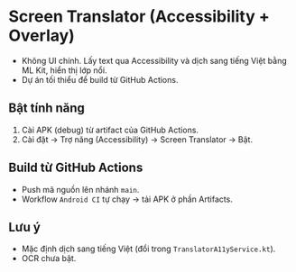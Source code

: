 # Screen Translator (Accessibility + Overlay)

- Không UI chính. Lấy text qua Accessibility và dịch sang tiếng Việt bằng ML Kit, hiển thị lớp nổi.
- Dự án tối thiểu để build từ GitHub Actions.

## Bật tính năng
1. Cài APK (debug) từ artifact của GitHub Actions.
2. Cài đặt → Trợ năng (Accessibility) → Screen Translator → Bật.

## Build từ GitHub Actions
- Push mã nguồn lên nhánh `main`.
- Workflow `Android CI` tự chạy → tải APK ở phần Artifacts.

## Lưu ý
- Mặc định dịch sang tiếng Việt (đổi trong `TranslatorA11yService.kt`).
- OCR chưa bật.
